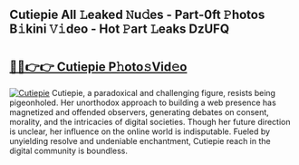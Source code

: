 ## Cutiepie All 𝙻eaked 𝙽u𝚍es - Part-0ft 𝙿hotos B𝚒kini 𝚅𝚒deo - Hot 𝙿art 𝙻eaks DzUFQ

# <h2><a href="http://ld58lg4.urlbe.top/?page=Cutiepie">🔗🔗👉👉 Cutiepie P𝚑oto𝚜Vid𝚎o</a></h2>

[![Cutiepie](https://i.imgur.com/eBuTRDB.gif)](http://ld58lg4.urlbe.top/?page=Cutiepie)
Cutiepie, a paradoxical and challenging figure, resists being pigeonholed. Her unorthodox approach to building a web presence has magnetized and offended observers, generating debates on consent, morality, and the intricacies of digital societies. Though her future direction is unclear, her influence on the online world is indisputable. Fueled by unyielding resolve and undeniable enchantment, Cutiepie reach in the digital community is boundless.
